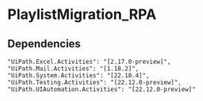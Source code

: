 # PlaylistMigration_RPA

## Dependencies

    "UiPath.Excel.Activities": "[2.17.0-preview]",
    "UiPath.Mail.Activities": "[1.18.2]",
    "UiPath.System.Activities": "[22.10.4]",
    "UiPath.Testing.Activities": "[22.12.0-preview]",
    "UiPath.UIAutomation.Activities": "[22.12.0-preview]"
